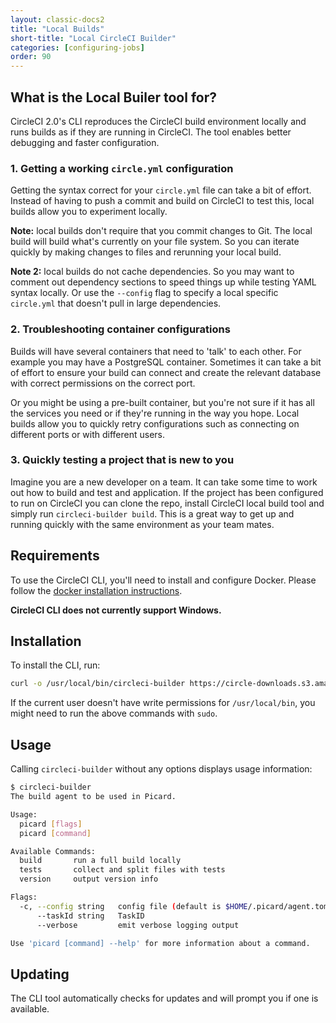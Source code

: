 ```yaml
---
layout: classic-docs2
title: "Local Builds"
short-title: "Local CircleCI Builder"
categories: [configuring-jobs]
order: 90
---
```


## What is the Local Builer tool for?

CircleCI 2.0's CLI reproduces the CircleCI build environment locally and runs builds as if they are running in CircleCI. The tool enables better debugging and faster configuration.

### 1. Getting a working `circle.yml` configuration

Getting the syntax correct for your `circle.yml` file can take a bit of effort. Instead of having to push a commit and build on CircleCI to test this, local builds allow you to experiment locally.

**Note:** local builds don't require that you commit changes to Git. The local build will build what's currently on your file system. So you can iterate quickly by making changes to files and rerunning your local build.

**Note 2:** local builds do not cache dependencies. So you may want to comment out dependency sections to speed things up while testing YAML syntax locally. Or use the `--config` flag to specify a local specific `circle.yml` that doesn't pull in large dependencies.

### 2. Troubleshooting container configurations

Builds will have several containers that need to 'talk' to each other. For example you may have a PostgreSQL container. Sometimes it can take a bit of effort to ensure your build can connect and create the relevant database with correct permissions on the correct port.

Or you might be using a pre-built container, but you're not sure if it has all the services you need or if they're running in the way you hope. Local builds allow you to quickly retry configurations such as connecting on different ports or with different users.

### 3. Quickly testing a project that is new to you

Imagine you are a new developer on a team. It can take some time to work out how to build and test and application. If the project has been configured to run on CircleCI you can clone the repo, install CircleCI local build tool and simply run `circleci-builder build`. This is a great way to get up and running quickly with the same environment as your team mates.


## Requirements

To use the CircleCI CLI, you'll need to install and configure Docker. Please follow the [docker installation instructions](https://docs.docker.com/engine/installation/).

**CircleCI CLI does not currently support Windows.**

## Installation

To install the CLI, run:

```bash
curl -o /usr/local/bin/circleci-builder https://circle-downloads.s3.amazonaws.com/releases/circleci-builder/circleci-builder-beta && chmod +x /usr/local/bin/circleci-builder
```

If the current user doesn't have write permissions for `/usr/local/bin`, you might need to run the above commands with `sudo`.

## Usage

Calling `circleci-builder` without any options displays usage information:

```bash
$ circleci-builder
The build agent to be used in Picard.

Usage:
  picard [flags]
  picard [command]

Available Commands:
  build       run a full build locally
  tests       collect and split files with tests
  version     output version info

Flags:
  -c, --config string   config file (default is $HOME/.picard/agent.toml)
      --taskId string   TaskID
      --verbose         emit verbose logging output

Use 'picard [command] --help' for more information about a command.
```

## Updating

The CLI tool automatically checks for updates and will prompt you if one is available.
